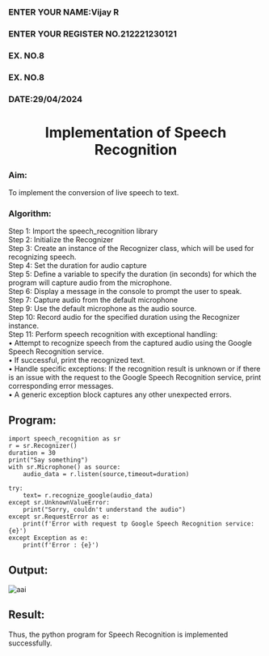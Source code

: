  <H3>ENTER YOUR NAME:Vijay R</H3>
<H3>ENTER YOUR REGISTER NO.212221230121</H3>
<H3>EX. NO.8</H3>

<H3>EX. NO.8</H3>
<H3>DATE:29/04/2024</H3>
<H1 ALIGN =CENTER>Implementation of Speech Recognition</H1>
<H3>Aim:</H3> 
 To implement the conversion of live speech to text.<BR>
 
<h3>Algorithm:</h3>
Step 1: Import the speech_recognition library<Br>
Step 2: Initialize the Recognizer<Br>
Step 3: Create an instance of the Recognizer class, which will be used for recognizing speech.<Br>
Step 4: Set the duration for audio capture<Br>
Step 5: Define a variable to specify the duration (in seconds) for which the program will capture audio from the microphone.<Br>
Step 6: Display a message in the console to prompt the user to speak.<Br>
Step 7: Capture audio from the default microphone<Br>
Step 9: Use the default microphone as the audio source.<Br>
Step 10: Record audio for the specified duration using the Recognizer instance.<Br>
Step 11: Perform speech recognition with exceptional handling:<Br>
•	Attempt to recognize speech from the captured audio using the Google Speech Recognition service.<Br>
•	If successful, print the recognized text.<Br>
•	Handle specific exceptions: If the recognition result is unknown or if there is an issue with the request to the Google Speech Recognition service, print corresponding error messages.<Br>
•	A generic exception block captures any other unexpected errors.<Br>

## Program:
```
import speech_recognition as sr
r = sr.Recognizer()
duration = 30
print("Say something")
with sr.Microphone() as source:
    audio_data = r.listen(source,timeout=duration)

try:
    text= r.recognize_google(audio_data)
except sr.UnknownValueError:
    print("Sorry, couldn't understand the audio")
except sr.RequestError as e:
    print(f'Error with request tp Google Speech Recognition service: {e}')
except Exception as e:
    print(f'Error : {e}')
```

## Output:

![aai](https://github.com/Ishu-Vasanth/Ex-8--AAI/assets/94154614/62ed02f8-0386-474b-a5d1-8ebc89d22cf9)

## Result:
Thus, the python program for Speech Recognition is implemented successfully.
